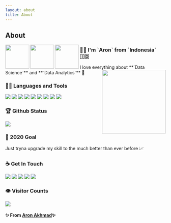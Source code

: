 ```yaml
---
layout: about
title: About
---
```


## About
<p align="left">
  <div class = "pic">
    <img align='left' src="https://i.pinimg.com/originals/0b/f2/ba/0bf2baebc370e83b26b1e5ef6a558f07.gif" width="75px"/>
    <img align='left' src="https://media.tenor.com/images/a03e50aa358b7cab991f58b43e1a942a/tenor.gif" width="75px"/>
    <img align='left' src="https://i.pinimg.com/originals/19/da/42/19da4277bf5a2000cf610b933f1ea50e.gif" width="75px"/>
  </div>
    
  <h3>👦🏻 I'm `Aron` from `Indonesia` 🇮🇩</h3>
    I love everything about **`Data Science`** and **`Data Analytics`** 🤎
    
  <img align='right' src='https://i.pinimg.com/originals/f8/39/9a/f8399acd37f858c850bbebc2fd5d349e.gif' width='200"'/>
    
  <h3>👨‍💻 Languages and Tools</h3>
  <div class="badges">
    <p align="left">
      <img src="https://img.shields.io/badge/-Python-black?style=flat&logo=python"/>
      <img src="https://img.shields.io/badge/Java-orange?style=flat&logo=java&logoColor=white"/>
      <img src="https://img.shields.io/badge/-JavaScript-black?style=flat&logo=javascript"/>
      <img src="https://img.shields.io/badge/-HTML5-E34F26?style=flat&logo=html5&logoColor=white"/>
      <img src="https://img.shields.io/badge/-CSS3-1572B6?style=flat&logo=css3"/>
      <img src="https://img.shields.io/badge/-MySQL-black?style=flat&logo=mysql"/>
      <img src="https://img.shields.io/badge/-Git-black?style=flat&logo=git"/>
      <img src="https://img.shields.io/badge/-GitHub-181717?style=flat&logo=github"/>
      <img src="https://img.shields.io/badge/-GitLab-FCA121?style=flat&logo=gitlab"/>
    </p>
  </div>
    
  <h3>🏆 Github Status</h3>
  <img src="https://github-readme-stats.vercel.app/api?username=aronakhmad&show_icons=true&hide_border=true"/>
    
    
  <h3>🔭 2020 Goal</h3>
  Just tryna upgrade my skill to the much better than ever before 📈
    
    
  <h3>☕ Get In Touch</h3>
  <div class="getintouch">
    <p align = 'left'>
      <a href="mailto:aronakhmad@gmail.com"><img src="http://img.shields.io/badge/Gmail--181717?style=social&logo=gmail"/></a>
      <a href="https://line.me/ti/p/dq7Q3Civme"><img src="https://img.shields.io/badge/LINE--181717?style=social&logo=line"/></a>
      <a href="https://bit.ly/36wFuiY"><img src="https://img.shields.io/badge/WhatsApp--181717?style=social&logo=whatsapp"/></a>
      <a href="https://telegram.me/aronakhmad"><img src="https://img.shields.io/badge/Telegram--181717?style=social&logo=telegram"/></a>
      <a href="https://github.com/aronakhmad"><img src="https://img.shields.io/badge/GitHub%20Page--181717?style=social&logo=github"/></a>
    </p>
  </div>
    
    
  <h3>👁 Visitor Counts</h3>
  <img src ="https://visitor-badge.glitch.me/badge?page_id=aronakhmad.aronakhmad"/>
    
  <h4>✨ From <a href="https://github.com/aronakhmad">Aron Akhmad</a>✨</h4>
</p>
